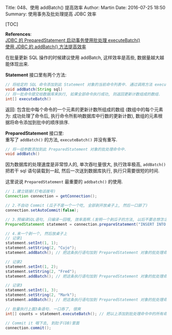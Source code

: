 Title: 048、使用 addBatch() 提高效率
Author: Martin
Date: 2016-07-25 18:50
Summary: 使用事务及批处理提高 JDBC 效率

[TOC]

**References**:<br>
[JDBC 的 PreparedStatement 启动事务使用批处理 executeBatch()](http://www.cnblogs.com/tommy-huang/p/4540407.html)<br>
[使用 JDBC 的 addBatch() 方法提高效率](http://www.cnblogs.com/husam/p/3830225.html?utm_source=tuicool&utm_medium=referral)

在批量更新 SQL 操作的时候建议使用 addBatch, 这样效率是高些, 数据量越大越能体现出来.

**Statement** 接口里有两个方法:

```java
// 将给定的 SQL 命令添加到此 Statement 对象的当前命令列表中. 通过调用方法 executeBatch 可以批量执行此列表中的命令.
void addBatch(String sql)
// 将一批命令提交给数据库来执行, 如果全部命令执行成功, 则返回更新计数组成的数组.
int[] executeBatch()
```

返回: 包含批中每个命令的一个元素的更新计数所组成的数组 (数组中的每个元素为: 成功处理了命令后, 执行命令所影响数据库中行数的更新计数), 数组的元素根据将命令添加到批中的顺序排序.

**PreparedStatement** 接口里:<br>
重写了 `addBatch()` 的方法, `executeBatch()` 并没有重写.

```java
// 将一组参数添加到此 PreparedStatement 对象的批处理命令中.
void addBatch()
```

因为数据库的处理速度是非常惊人的, 单次吞吐量很大, 执行效率极高, `addBatch()` 把若干 sql 语句装载到一起, 然后一次送到数据库执行, 执行只需要很短的时间.

这里说说 `PreparedStatement` 最重要的 `addbatch()` 的使用.

```java
// 1.建立链接(打电话拨号)
Connection connection = getConnection();

// 2.不自动 Commit (瓜子不是一个一个吃, 全部剥开放桌子上, 然后一口舔了)
connection.setAutoCommit(false);

// 3.预编译SQL语句, 只编译一回哦, 效率高啊.(发明一个剥瓜子的方法, 以后不要总想怎么剥瓜子好, 就这样剥.)
PreparedStatement statement = connection.prepareStatement("INSERT INTO TABLEX VALUES(?, ?)");

// 4.来一个剥一个, 然后放桌子上
// 记录1
statement.setInt(1, 1);
statement.setString(2, "Cujo");
statement.addBatch(); // 把这条执行语句加到 PreparedStatement 对象的批处理命令中

// 记录2
statement.setInt(1, 2);
statement.setString(2, "Fred");
statement.addBatch(); // 把这条执行语句加到 PreparedStatement 对象的批处理命令中

// 记录3
statement.setInt(1, 3);
statement.setString(2, "Mark");
statement.addBatch(); // 把这条执行语句加到 PreparedStatement 对象的批处理命令中

// 批量执行上面3条语句. 一口吞了, 很爽
int[] counts = statement.executeBatch(); // 把以上添加到批处理命令中的所有命令一次过提交给数据库来执行

// Commit it 咽下去, 到肚子(DB)里面
connection.commit();
```
